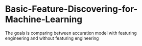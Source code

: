# Basic-Feature-Discovering-for-Machine-Learning
The goals is comparing between accuration model with featuring engineering and without featuring engineering
